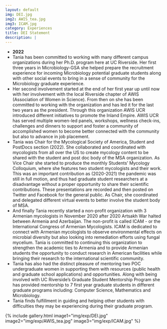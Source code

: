 ```yaml
---
layout: default
img: DEI.jpg  
img2: AWIS_tea.jpg
img3: ICAM.jpg
category: Experiences
title: DEI Statement
description: |
---
```


* __2022__
* Tania has been committed to working with many different campus organizations during her Ph.D. program here at UC Riverside. Her first three years in Microbiology-GSA she helped prepare the recruitment experience for incoming Microbiology potential graduate students along with other social events to bring in a sense of community for the Microbiology graduate experience. 
* Her second involvement started at the end of her first year up until now with her involvement with the local Riverside chapter of AWIS (Association of Women in Science). From then on she has been committed to working with the organization and has led it for the last two years as the president. Through this organization AWIS UCR introduced different initiatives to promote the Inland Empire. AWIS UCR has served multiple women-led panels, workshops, wellness check-ins, challenges and dinners to support and foster a community of accomplished women to become better connected with the community but also to advance in job placement. 
* Tania was Chair for the Mycological Society of America, Student and PostDocs section (2022). She collaborated and coordinated with mycologists from all over the US to create mycology content to be shared with the student and post doc body of the MSA organization. As Vice Chair she started to produce the monthly Students’ Mycology Colloquium, where she features two student mycologists and their work. This was an important contribution as (2020-2021) the pandemic was still in full motion, and thus had graduate student researchers at a disadvantage without a proper opportunity to share their scientific contributions. These presentations are recorded and then posted on Twitter and Facebook for the general public. As Chair, she coordinated and delegated different virtual events to better involve the student body of MSA.
* And finally Tania recently started a non-profit organization with 3 Armenian mycologists in November 2020 after 2020 Artsakh War halted between Armenia and Azerbaijan. The non-profit is called ICAM - or the International Congress of Armenian Mycologists. ICAM is dedicated to connect with Armenian mycologists to observe environmental effects on microbial diversity but also looking into remediation efforts using fungal mycelium. Tania is committed to continuing this organization to strengthen the academic ties to Armenia and to provide Armenian students the opportunity to conduct research in American facilities while bringing their research to the international scientific community.
* Tania has also had the distinct pleasure of mentoring two POC undergraduate women in supporting them with resources (public health and graduate school applications) and opportunities. Along with being involved with UC Riverside’s Graduate Student Mentorship Program she has provided mentorship to 7 first year graduate students in different graduate programs including: Computer Science, Mathematics and Microbiology. 
* Tania finds fulfillment in guiding and helping other students with difficulties they may be experiencing during their graduate program.

{% include gallery.html image1="img/exp/DEI.jpg" image2="img/exp/AWIS_tea.jpg" image3="img/exp/ICAM.jpg" %}
